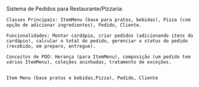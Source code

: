 Sistema de Pedidos para Restaurante/Pizzaria:



    Classes Principais: ItemMenu (base para pratos, bebidas), Pizza (com opção de adicionar ingredientes), Pedido, Cliente.

    Funcionalidades: Montar cardápio, criar pedidos (adicionando itens do cardápio), calcular o total do pedido, gerenciar o status do pedido (recebido, em preparo, entregue).

    Conceitos de POO: Herança (para ItemMenu), composição (um pedido tem vários ItemMenu), coleções aninhadas, tratamento de exceções.


    Item Menu (base pratos e bebidas,Pizza), Pedido, Cliente  
